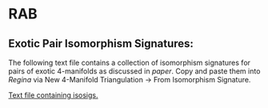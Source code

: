 # RAB

## Exotic Pair Isomorphism Signatures:
The following text file contains a collection of isomorphism signatures for pairs of exotic 4-manifolds as discussed in *paper*. Copy and paste them into *Regina* via New 4-Manifold Triangulation -> From Isomorphism Signature.

[Text file containing isosigs.](https://github.com/raburke/ExoticPairIsoSigs/files/6094084/Exotic.Pair.Isomorphism.Signatures.txt)
